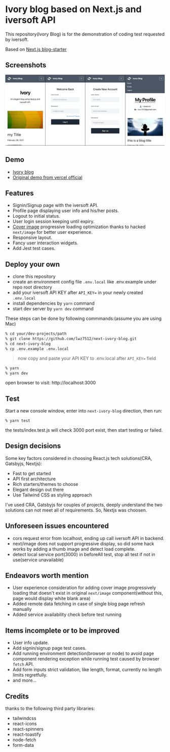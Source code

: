 # Ivory blog based on Next.js and iversoft API 

This repository(Ivory Blog) is for the demonstration of coding test requested by iversoft.

Based on [Next.js blog-starter](https://github.com/vercel/next.js/tree/canary/examples/blog-starter)

## Screenshots

![mobile version](./public/ivory_mob_all6.png)

## Demo

- [Ivory blog](https://next-ivory-blog.vercel.app)
- [Original demo from vercel official](https://next-blog-starter.vercel.app/)

## Features

- Signin/Signup page with the iversoft API.
- Profile page displaying user info and his/her posts.
- Logout to initial status.
- User login session keeping until expiry.
- [Cover image](./components/cover-image.js) progressive loading optimization thanks to hacked `next/image` for better user experience.
- Responsive layout.
- Fancy user interaction widgets.
- Add Jest test cases.

## Deploy your own

- clone this repository
- create an environment config file `.env.local` like .env.example under repo root directory
- add your iversoft API KEY after `API_KEY=` in your newly created `.env.local`
- install dependencies by `yarn` command
- start dev server by `yarn dev` command

These steps can be done by following commmands:(assume you are using Mac)

```
% cd your/dev-projects/path
% git clone https://github.com/lwz7512/next-ivory-blog.git
% cd next-ivory-blog
% cp .env.example .env.local
```

> now copy and paste your API KEY to .env.local after `API_KEY=` field

```
% yarn
% yarn dev
```

open browser to visit: http://localhost:3000


## Test

Start a new console window, enter into `next-ivory-blog` direction, then run:

```
% yarn test
```

the tests/index.test.js will check 3000 port exist, then start testing or failed.

## Design decisions

Some key factors considered in choosing React.js tech solutions(CRA, Gatsbyjs, Nextjs):

- Fast to get started
- API first architecture
- Rich starters/themes to choose
- Elegant design out there
- Use Tailwind CSS as styling approach

I've used CRA, Gatsbyjs for couples of projects, deeply understand the two solutions can not meet all of requirements. So, Nextjs was choosen. 

## Unforeseen issues encountered

- cors request error from localhost, ending up call iversoft API in backend.
- next/image does not support progressive display, so did some hack works by adding a thumb image and detect load complete.
- detect local service port(3000) in beforeAll test, stop all test if not in use(service unavailable)

## Endeavors worth mention

- User experience consideration for adding cover image progressively loading that doesn't exist in original `next/image` component(without this, page would display white blank area)
- Added remote data fetching in case of single blog page refresh manually
- Added service availability check before test running

## Items incomplete or to be improved

- User info update.
- Add signin/signup page test cases.
- Add running environment detection(browser or node) to avoid page component rendering exception while running test caused by browser `fetch` API.
- Add form inputs strict validation, like length, format, currently no length limits regretfully.
- and more...

## Credits

thanks to the following third party libraries:

- tailwindcss
- react-icons
- react-spinners
- react-toastify
- node-fetch
- form-data
